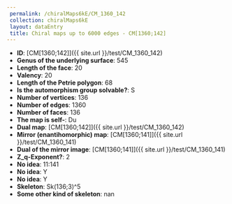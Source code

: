 ```yaml
--- 
 permalink: /chiralMaps6kE/CM_1360_142 
 collection: chiralMaps6kE
 layout: dataEntry
 title: Chiral maps up to 6000 edges - CM[1360;142]
---
```


- **ID**: [CM[1360;142]]({{ site.url }}/test/CM_1360_142)
- **Genus of the underlying surface**: 545
- **Length of the face**: 20
- **Valency**: 20
- **Length of the Petrie polygon**: 68
- **Is the automorphism group solvable?**: S
- **Number of vertices**: 136
- **Number of edges**: 1360
- **Number of faces**: 136
- **The map is self-**: Du
- **Dual map**: [CM[1360;142]]({{ site.url }}/test/CM_1360_142)
- **Mirror (enantihomorphic) map**: [CM[1360;141]]({{ site.url }}/test/CM_1360_141)
- **Dual of the mirror image**: [CM[1360;141]]({{ site.url }}/test/CM_1360_141)
- **Z_q-Exponent?**: 2
- **No idea**:  11:141
- **No idea**: Y
- **No idea**: Y
- **Skeleton**: Sk(136;3)^5
- **Some other kind of skeleton**: nan

